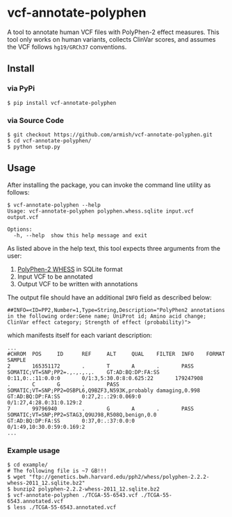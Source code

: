 # vcf-annotate-polyphen
A tool to annotate human VCF files with PolyPhen-2 effect measures.
This tool only works on human variants,
collects ClinVar scores,
and assumes the VCF follows `hg19/GRCh37` conventions.

## Install
### via PyPi
```
$ pip install vcf-annotate-polyphen
```

### via Source Code
```
$ git checkout https://github.com/armish/vcf-annotate-polyphen.git
$ cd vcf-annotate-polyphen/
$ python setup.py
```

## Usage
After installing the package, you can invoke the command line utility as follows:

```
$ vcf-annotate-polyphen --help
Usage: vcf-annotate-polyphen polyphen.whess.sqlite input.vcf output.vcf

Options:
  -h, --help  show this help message and exit
```

As listed above in the help text, this tool expects three arguments from the user:

1. [PolyPhen-2 WHESS](ftp://genetics.bwh.harvard.edu/pph2/whess) in SQLite format
2. Input VCF to be annotated
3. Output VCF to be written with annotations

The output file should have an additional `INFO` field as described below:

```
##INFO=<ID=PP2,Number=1,Type=String,Description="PolyPhen2 annotations in the following order:Gene name; UniProt id; Amino acid change; ClinVar effect category; Strength of effect (probability)">
```

which manifests itself for each variant description:

```
...
#CHROM  POS     ID      REF     ALT     QUAL    FILTER  INFO    FORMAT  SAMPLE
2       165351172       .       T       A       .       PASS    SOMATIC;VT=SNP;PP2=.,.,.,.,.    GT:AD:BQ:DP:FA:SS       0:11,0:.:11:0.0:0       0/1:3,5:30.0:8:0.625:22       179247908       .       C       G       .       PASS    SOMATIC;VT=SNP;PP2=OSBPL6,Q9BZF3,N593K,probably damaging,0.998  GT:AD:BQ:DP:FA:SS       0:27,2:.:29:0.069:0     0/1:27,4:28.0:31:0.129:2
7       99796940        .       G       A       .       PASS    SOMATIC;VT=SNP;PP2=STAG3,Q9UJ98,R508Q,benign,0.0        GT:AD:BQ:DP:FA:SS       0:37,0:.:37:0.0:0       0/1:49,10:30.0:59:0.169:2
...
```

### Example usage
```
$ cd example/
# The following file is ~7 GB!!!
$ wget "ftp://genetics.bwh.harvard.edu/pph2/whess/polyphen-2.2.2-whess-2011_12.sqlite.bz2"
$ bunzip2 polyphen-2.2.2-whess-2011_12.sqlite.bz2
$ vcf-annotate-polyphen ./TCGA-55-6543.vcf ./TCGA-55-6543.annotated.vcf
$ less ./TCGA-55-6543.annotated.vcf
```
